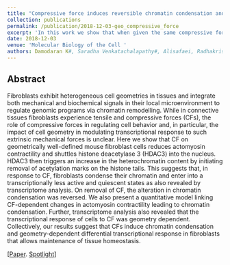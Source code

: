 ```yaml
---
title: "Compressive force induces reversible chromatin condensation and cell geometry–dependent transcriptional response"
collection: publications
permalink: /publication/2018-12-03-geo_compressive_force
excerpt: 'In this work we show that when given the same compressive force stimulus, cell of different shapes have different transcriptional response'
date: 2018-12-03
venue: 'Molecular Biology of the Cell '
authors: Damodaran K#, Saradha Venkatachalapathy#, Alisafaei, Radhakrishnan AV, Sharma Jokhun D, Shenoy VB, and Shivashankar GV (#Equal contribution)
---
```

## Abstract
Fibroblasts exhibit heterogeneous cell geometries in tissues and integrate both mechanical and biochemical signals in their local microenvironment to regulate genomic programs via chromatin remodelling. While in connective tissues fibroblasts experience tensile and compressive forces (CFs), the role of compressive forces in regulating cell behavior and, in particular, the impact of cell geometry in modulating transcriptional response to such extrinsic mechanical forces is unclear. Here we show that CF on geometrically well-defined mouse fibroblast cells reduces actomyosin contractility and shuttles histone deacetylase 3 (HDAC3) into the nucleus. HDAC3 then triggers an increase in the heterochromatin content by initiating removal of acetylation marks on the histone tails. This suggests that, in response to CF, fibroblasts condense their chromatin and enter into a transcriptionally less active and quiescent states as also revealed by transcriptome analysis. On removal of CF, the alteration in chromatin condensation was reversed. We also present a quantitative model linking CF-dependent changes in actomyosin contractility leading to chromatin condensation. Further, transcriptome analysis also revealed that the transcriptional response of cells to CF was geometry dependent. Collectively, our results suggest that CFs induce chromatin condensation and geometry-dependent differential transcriptional response in fibroblasts that allows maintenance of tissue homeostasis.

[[Paper](https://www.molbiolcell.org/doi/full/10.1091/mbc.E18-04-0256). [Spotlight](https://saradhavenkatachalapathy.github.io/portfolio/cell_geo_cf_tnf/)]
